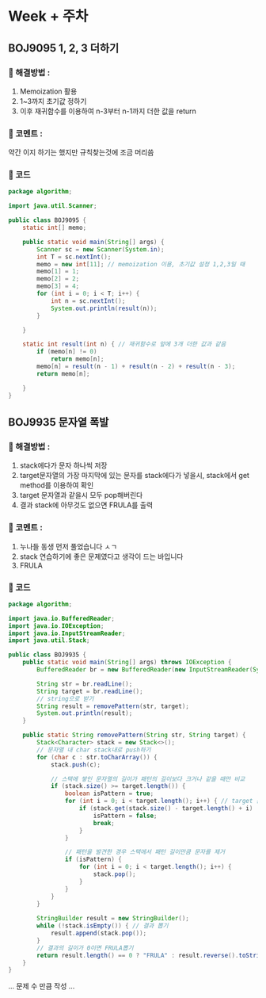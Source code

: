 # Week + 주차
## BOJ9095 1, 2, 3 더하기
### 🎈 해결방법 :
1. Memoization 활용
2. 1~3까지 초기값 정하기
3. 이후 재귀함수를 이용하여 n-3부터 n-1까지 더한 값을 return

### 💬 코멘트 :
약간 이지 하기는 했지만 규칙찾는것에 조금 머리씀

### 📄 코드
```java
package algorithm;

import java.util.Scanner;

public class BOJ9095 {
    static int[] memo;

    public static void main(String[] args) {
        Scanner sc = new Scanner(System.in);
        int T = sc.nextInt();
        memo = new int[11]; // memoization 이용, 초기값 설정 1,2,3일 때
        memo[1] = 1;
        memo[2] = 2;
        memo[3] = 4;
        for (int i = 0; i < T; i++) {
            int n = sc.nextInt();
            System.out.println(result(n));
        }

    }

    static int result(int n) { // 재귀함수로 앞에 3개 더한 값과 같음
        if (memo[n] != 0)
            return memo[n];
        memo[n] = result(n - 1) + result(n - 2) + result(n - 3);
        return memo[n];

    }
}

```

## BOJ9935 문자열 폭발
### 🎈 해결방법 :
1. stack에다가 문자 하나씩 저장
2. target문자열의 가장 마지막에 있는 문자를 stack에다가 넣을시, stack에서 get method를 이용하여 확인
3. target 문자열과 같을시 모두 pop해버린다
4. 결과 stack에 아무것도 없으면 FRULA를 출력

### 💬 코멘트 :
1. 누나들 동생 먼저 풀었습니다 ㅅㄱ
2. stack 연습하기에 좋은 문제였다고 생각이 드는 바입니다
3. FRULA

### 📄 코드
```java
package algorithm;

import java.io.BufferedReader;
import java.io.IOException;
import java.io.InputStreamReader;
import java.util.Stack;

public class BOJ9935 {
    public static void main(String[] args) throws IOException {
        BufferedReader br = new BufferedReader(new InputStreamReader(System.in));

        String str = br.readLine();
        String target = br.readLine();
        // string으로 받기
        String result = removePattern(str, target);
        System.out.println(result);
    }

    public static String removePattern(String str, String target) {
        Stack<Character> stack = new Stack<>();
        // 문자열 내 char stack내로 push하기
        for (char c : str.toCharArray()) {
            stack.push(c);

            // 스택에 쌓인 문자열의 길이가 패턴의 길이보다 크거나 같을 때만 비교
            if (stack.size() >= target.length()) {
                boolean isPattern = true; 
                for (int i = 0; i < target.length(); i++) { // target 문자열과 같은지 비교
                    if (stack.get(stack.size() - target.length() + i) != target.charAt(i)) {
                        isPattern = false;
                        break;
                    }
                }

                // 패턴을 발견한 경우 스택에서 패턴 길이만큼 문자를 제거
                if (isPattern) {
                    for (int i = 0; i < target.length(); i++) {
                        stack.pop();
                    }
                }
            }
        }
        
        StringBuilder result = new StringBuilder();
        while (!stack.isEmpty()) { // 결과 뽑기
            result.append(stack.pop());
        }
        // 결과의 길이가 0이면 FRULA뽑기
        return result.length() == 0 ? "FRULA" : result.reverse().toString();
    }
}
```

... 문제 수 만큼 작성 ...